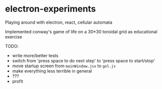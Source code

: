 # electron-experiments

Playing around with electron, react, cellular automata

Implemented conway's game of life on a 30*30 toroidal grid as educational exercise

TODO:
- write more/better tests
- switch from 'press space to do next step' to 'press space to start/stop'
- move startup screen from `mainWindow.jsx` to `gol.js`
- make everything less terrible in general 
- ???
- profit
